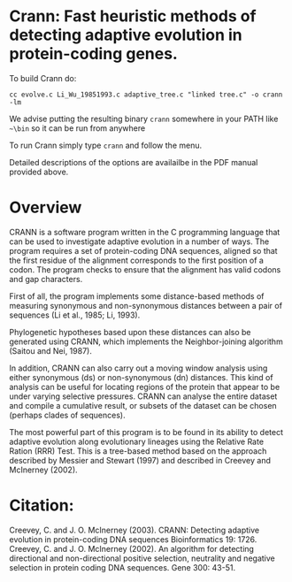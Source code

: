 # Crann: Fast heuristic methods of detecting adaptive evolution in protein-coding genes.

To build Crann do:

```
cc evolve.c Li_Wu_19851993.c adaptive_tree.c "linked tree.c" -o crann -lm
```

We advise putting the resulting binary `crann` somewhere in your PATH like `~\bin` so it can be run from anywhere

To run Crann simply type `crann` and follow the menu.

Detailed descriptions of the options are availailbe in the PDF manual provided above.

# Overview
CRANN is a software program written in the C programming language that can be used to investigate adaptive evolution in a number of ways. 
The program requires a set of protein-coding DNA sequences, aligned so that the first residue of the alignment corresponds to the first position of a codon. 
The program checks to ensure that the alignment has valid codons and gap characters. 

First of all, the program implements some distance-based methods of measuring synonymous and non-synonymous distances between a pair of sequences (Li et al., 1985; Li, 1993). 

Phylogenetic hypotheses based upon these distances can also be generated using CRANN, which implements the Neighbor-joining algorithm (Saitou and Nei, 1987). 

In addition, CRANN can also carry out a moving window analysis using either synonymous (ds) or non-synonymous (dn) distances. 
This kind of analysis can be useful for locating regions of the protein that appear to be under varying selective pressures. 
CRANN can analyse the entire dataset and compile a cumulative result, or subsets of the dataset can be chosen (perhaps clades of sequences).

The most powerful part of this program is to be found in its ability to detect adaptive evolution along evolutionary lineages using the Relative Rate Ration (RRR) Test. 
This is a tree-based method based on the approach described by Messier and Stewart (1997) and described in Creevey and McInerney (2002). 

# Citation:
Creevey, C. and J. O. McInerney (2003). CRANN: Detecting adaptive evolution in protein-coding DNA sequences Bioinformatics 19: 1726.
Creevey, C. and J. O. McInerney (2002). An algorithm for detecting directional and non-directional positive selection, neutrality and negative selection in protein coding DNA sequences. Gene 300: 43-51.
